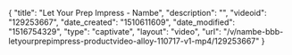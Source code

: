 {
    "title": "Let Your Prep Impress - Nambe",
    "description": "",
    "videoid": "129253667",
    "date_created": "1510611609",
    "date_modified": "1516754329",
    "type": "captivate",
    "layout": "video",
    "url": "\/v\/nambe-bbb-letyourprepimpress-productvideo-alloy-110717-v1-mp4\/129253667"
}